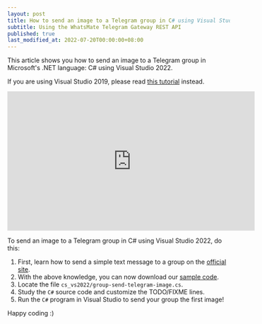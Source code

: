 ```yaml
---
layout: post
title: How to send an image to a Telegram group in C# using Visual Studio 2022
subtitle: Using the WhatsMate Telegram Gateway REST API
published: true
last_modified_at: 2022-07-20T00:00:00+08:00
---
```


This article shows you how to send an image to a Telegram group in Microsoft's .NET language: C# using Visual Studio 2022.

If you are using Visual Studio 2019, please read [this tutorial](/2022-06-24-send-telegram-image-group-c-sharp-dot-net/) instead.


<iframe width="560" height="315" src="https://www.youtube.com/embed/YCGGGdoqPdc?rel=0&cc_load_policy=1" frameborder="0" allowfullscreen></iframe>


To send an image to a Telegram group in C# using Visual Studio 2022, do this:

1. First, learn how to send a simple text message to a group on the [official site](https://www.whatsmate.net/telegram-group-message-api.html). 
2. With the above knowledge, you can now download our [sample code](https://github.com/whatsmate/telegram-demos/archive/master.zip).
3. Locate the file `cs_vs2022/group-send-telegram-image.cs`.  <script src="https://gist.github.com/whatsmate/b16588c76b0f9e531d5ef0a509243682.js"></script>
4. Study the `C#` source code and customize the TODO/FIXME lines.
5. Run the `C#` program in Visual Studio to send your group the first image!


Happy coding :) 


<br>
<script async src="//pagead2.googlesyndication.com/pagead/js/adsbygoogle.js"></script>
<ins class="adsbygoogle"
     style="display:inline-block;width:728px;height:90px"
     data-ad-client="ca-pub-7383487179928477"
     data-ad-slot="6959057004"></ins>
<script>
(adsbygoogle = window.adsbygoogle || []).push({});
</script>
<br>

